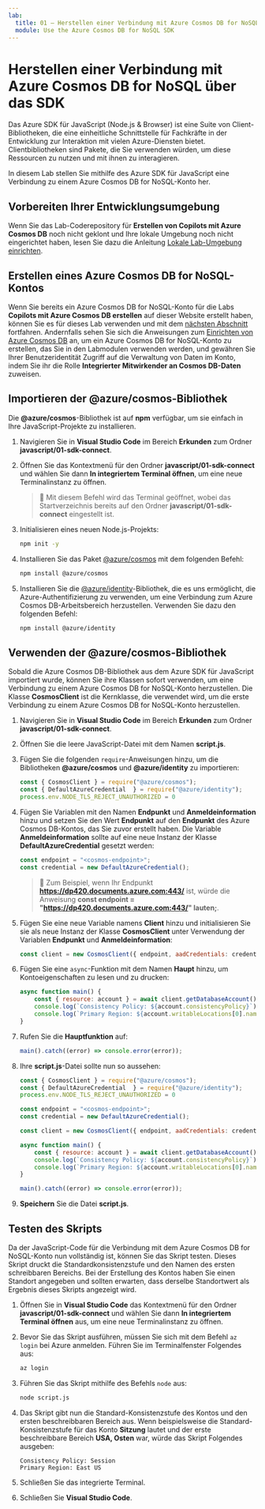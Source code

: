 ```yaml
---
lab:
  title: 01 – Herstellen einer Verbindung mit Azure Cosmos DB for NoSQL über das SDK
  module: Use the Azure Cosmos DB for NoSQL SDK
---
```


# Herstellen einer Verbindung mit Azure Cosmos DB for NoSQL über das SDK

Das Azure SDK für JavaScript (Node.js & Browser) ist eine Suite von Client-Bibliotheken, die eine einheitliche Schnittstelle für Fachkräfte in der Entwicklung zur Interaktion mit vielen Azure-Diensten bietet. Clientbibliotheken sind Pakete, die Sie verwenden würden, um diese Ressourcen zu nutzen und mit ihnen zu interagieren.

In diesem Lab stellen Sie mithilfe des Azure SDK für JavaScript eine Verbindung zu einem Azure Cosmos DB for NoSQL-Konto her.

## Vorbereiten Ihrer Entwicklungsumgebung

Wenn Sie das Lab-Coderepository für **Erstellen von Copilots mit Azure Cosmos DB** noch nicht geklont und Ihre lokale Umgebung noch nicht eingerichtet haben, lesen Sie dazu die Anleitung [Lokale Lab-Umgebung einrichten](00-setup-lab-environment.md).

## Erstellen eines Azure Cosmos DB for NoSQL-Kontos

Wenn Sie bereits ein Azure Cosmos DB for NoSQL-Konto für die Labs **Copilots mit Azure Cosmos DB erstellen** auf dieser Website erstellt haben, können Sie es für dieses Lab verwenden und mit dem [nächsten Abschnitt](#import-the-azurecosmos-library) fortfahren. Andernfalls sehen Sie sich die Anweisungen zum [Einrichten von Azure Cosmos DB](../../common/instructions/00-setup-cosmos-db.md) an, um ein Azure Cosmos DB for NoSQL-Konto zu erstellen, das Sie in den Labmodulen verwenden werden, und gewähren Sie Ihrer Benutzeridentität Zugriff auf die Verwaltung von Daten im Konto, indem Sie ihr die Rolle **Integrierter Mitwirkender an Cosmos DB-Daten** zuweisen.

## Importieren der @azure/cosmos-Bibliothek

Die **@azure/cosmos**-Bibliothek ist auf **npm** verfügbar, um sie einfach in Ihre JavaScript-Projekte zu installieren.

1. Navigieren Sie in **Visual Studio Code** im Bereich **Erkunden** zum Ordner **javascript/01-sdk-connect**.

1. Öffnen Sie das Kontextmenü für den Ordner **javascript/01-sdk-connect** und wählen Sie dann **In integriertem Terminal öffnen**, um eine neue Terminalinstanz zu öffnen.

    > &#128221; Mit diesem Befehl wird das Terminal geöffnet, wobei das Startverzeichnis bereits auf den Ordner **javascript/01-sdk-connect** eingestellt ist.

1. Initialisieren eines neuen Node.js-Projekts:

    ```bash
    npm init -y
    ```

1. Installieren Sie das Paket [@azure/cosmos][npmjs.com/package/@azure/cosmos] mit dem folgenden Befehl:

    ```bash
    npm install @azure/cosmos
    ```

1. Installieren Sie die [@azure/identity][npmjs.com/package/@azure/identity]-Bibliothek, die es uns ermöglicht, die Azure-Authentifizierung zu verwenden, um eine Verbindung zum Azure Cosmos DB-Arbeitsbereich herzustellen. Verwenden Sie dazu den folgenden Befehl:

    ```bash
    npm install @azure/identity
    ```

## Verwenden der @azure/cosmos-Bibliothek

Sobald die Azure Cosmos DB-Bibliothek aus dem Azure SDK für JavaScript importiert wurde, können Sie ihre Klassen sofort verwenden, um eine Verbindung zu einem Azure Cosmos DB for NoSQL-Konto herzustellen. Die Klasse **CosmosClient** ist die Kernklasse, die verwendet wird, um die erste Verbindung zu einem Azure Cosmos DB for NoSQL-Konto herzustellen.

1. Navigieren Sie in **Visual Studio Code** im Bereich **Erkunden** zum Ordner **javascript/01-sdk-connect**.

1. Öffnen Sie die leere JavaScript-Datei mit dem Namen **script.js**.

1. Fügen Sie die folgenden `require`-Anweisungen hinzu, um die Bibliotheken **@azure/cosmos** und **@azure/identity** zu importieren:

    ```javascript
    const { CosmosClient } = require("@azure/cosmos");
    const { DefaultAzureCredential  } = require("@azure/identity");
    process.env.NODE_TLS_REJECT_UNAUTHORIZED = 0
    ```

1. Fügen Sie Variablen mit den Namen **Endpunkt** und **Anmeldeinformation** hinzu und setzen Sie den Wert **Endpunkt** auf den **Endpunkt** des Azure Cosmos DB-Kontos, das Sie zuvor erstellt haben. Die Variable **Anmeldeinformation** sollte auf eine neue Instanz der Klasse **DefaultAzureCredential** gesetzt werden:

    ```javascript
    const endpoint = "<cosmos-endpoint>";
    const credential = new DefaultAzureCredential();
    ```

    > &#128221; Zum Beispiel, wenn Ihr Endpunkt **https://dp420.documents.azure.com:443/** ist, würde die Anweisung **const endpoint = "https://dp420.documents.azure.com:443/" lauten;**.

1. Fügen Sie eine neue Variable namens **Client** hinzu und initialisieren Sie sie als neue Instanz der Klasse **CosmosClient** unter Verwendung der Variablen **Endpunkt** und **Anmeldeinformation**:

    ```javascript
    const client = new CosmosClient({ endpoint, aadCredentials: credential });
    ```

1. Fügen Sie eine `async`-Funktion mit dem Namen **Haupt** hinzu, um Kontoeigenschaften zu lesen und zu drucken:

    ```javascript
    async function main() {
        const { resource: account } = await client.getDatabaseAccount();
        console.log(`Consistency Policy: ${account.consistencyPolicy}`);
        console.log(`Primary Region: ${account.writableLocations[0].name}`);
    }
    ```

1. Rufen Sie die **Hauptfunktion** auf:

    ```javascript
    main().catch((error) => console.error(error));
    ```

1. Ihre **script.js**-Datei sollte nun so aussehen:

    ```javascript
    const { CosmosClient } = require("@azure/cosmos");
    const { DefaultAzureCredential  } = require("@azure/identity");
    process.env.NODE_TLS_REJECT_UNAUTHORIZED = 0

    const endpoint = "<cosmos-endpoint>";
    const credential = new DefaultAzureCredential();

    const client = new CosmosClient({ endpoint, aadCredentials: credential });

    async function main() {
        const { resource: account } = await client.getDatabaseAccount();
        console.log(`Consistency Policy: ${account.consistencyPolicy}`);
        console.log(`Primary Region: ${account.writableLocations[0].name}`);
    }

    main().catch((error) => console.error(error));
    ```

1. **Speichern** Sie die Datei **script.js**.

## Testen des Skripts

Da der JavaScript-Code für die Verbindung mit dem Azure Cosmos DB for NoSQL-Konto nun vollständig ist, können Sie das Skript testen. Dieses Skript druckt die Standardkonsistenzstufe und den Namen des ersten schreibbaren Bereichs. Bei der Erstellung des Kontos haben Sie einen Standort angegeben und sollten erwarten, dass derselbe Standortwert als Ergebnis dieses Skripts angezeigt wird.

1. Öffnen Sie in **Visual Studio Code** das Kontextmenü für den Ordner **javascript/01-sdk-connect** und wählen Sie dann **In integriertem Terminal öffnen** aus, um eine neue Terminalinstanz zu öffnen.

1. Bevor Sie das Skript ausführen, müssen Sie sich mit dem Befehl `az login` bei Azure anmelden. Führen Sie im Terminalfenster Folgendes aus:

    ```bash
    az login
    ```

1. Führen Sie das Skript mithilfe des Befehls `node` aus:

    ```bash
    node script.js
    ```

1. Das Skript gibt nun die Standard-Konsistenzstufe des Kontos und den ersten beschreibbaren Bereich aus. Wenn beispielsweise die Standard-Konsistenzstufe für das Konto **Sitzung** lautet und der erste beschreibbare Bereich **USA, Osten** war, würde das Skript Folgendes ausgeben:

    ```text
    Consistency Policy: Session
    Primary Region: East US
    ```

1. Schließen Sie das integrierte Terminal.

1. Schließen Sie **Visual Studio Code**.

[code.visualstudio.com/docs/getstarted]: https://code.visualstudio.com/docs/getstarted/tips-and-tricks
[npmjs.com/package/@azure/cosmos]: https://www.npmjs.com/package/@azure/cosmos
[npmjs.com/package/@azure/identity]: https://www.npmjs.com/package/@azure/identity
